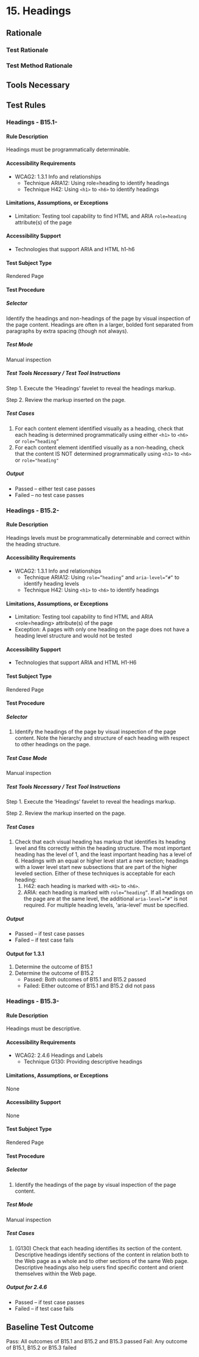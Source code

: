 # 15. Headings
## Rationale
### Test Rationale

### Test Method Rationale

## Tools Necessary

## Test Rules

### Headings - B15.1-

#### Rule Description 
Headings must be programmatically determinable.

#### Accessibility Requirements
* WCAG2: 1.3.1 Info and relationships
    * Technique ARIA12: Using role=heading to identify headings
    * Technique H42: Using `<h1>` to `<h6>` to identify headings

#### Limitations, Assumptions, or Exceptions
* Limitation: Testing tool capability to find HTML <H> and ARIA `role=heading` attribute(s) of the page

#### Accessibility Support
* Technologies that support ARIA and HTML h1-h6

#### Test Subject Type
Rendered Page

#### Test Procedure
##### Selector
Identify the headings and non-headings of the page by visual inspection of the page content. Headings are often in a larger, bolded font separated from paragraphs by extra spacing (though not always).

##### Test Mode
Manual inspection

##### Test Tools Necessary / Test Tool Instructions
Step 1. Execute the ‘Headings’ favelet to reveal the headings markup.

Step 2. Review the markup inserted on the page.

##### Test Cases
1.	For each content element identified visually as a heading, check that each heading is determined programmatically using either `<h1>` to `<h6>` or `role=”heading”`
2. For each content element identified visually as a non-heading, check that the content IS NOT determined programmatically using `<h1>` to `<h6>` or `role="heading"`

##### Output
* Passed – either test case passes 
* Failed – no test case passes

### Headings - B15.2-
#### Rule Description 
Headings levels must be programmatically determinable and correct within the heading structure.

#### Accessibility Requirements
* WCAG2: 1.3.1 Info and relationships
    * Technique ARIA12: Using `role=”heading”` and `aria-level=”#”` to identify heading levels
    * Technique H42: Using `<h1>` to `<h6>` to identify headings

#### Limitations, Assumptions, or Exceptions
* Limitation: Testing tool capability to find HTML <H> and ARIA <role=heading> attribute(s) of the page
* Exception: A pages with only one heading on the page does not have a heading level structure and would not be tested

#### Accessibility Support
* Technologies that support ARIA and HTML H1-H6

#### Test Subject Type
Rendered Page

#### Test Procedure
##### Selector
1. Identify the headings of the page by visual inspection of the page content. Note the hierarchy and structure of each heading with respect to other headings on the page.

##### Test Case Mode
Manual inspection

##### Test Tools Necessary / Test Tool Instructions
Step 1. Execute the ‘Headings’ favelet to reveal the headings markup.

Step 2. Review the markup inserted on the page.

##### Test Cases
1.	Check that each visual heading has markup that identifies its heading level and fits correctly within the heading structure. The most important heading has the level of 1, and the least important heading has a level of 6. Headings with an equal or higher level start a new section; headings with a lower level start new subsections that are part of the higher leveled section. Either of these techniques is acceptable for each heading:
    1. H42: each heading is marked with `<H1>` to `<h6>`.
    2. ARIA: each heading is marked with `role=”heading”`. If all headings on the page are at the same level, the additional `aria-level=”#”` is not required. For multiple heading levels, 'aria-level' must be specified.

##### Output
* Passed – if test case passes
* Failed – if test case fails

#### Output for 1.3.1
1. Determine the outcome of B15.1
2. Determine the outcome of B15.2
    * Passed: Both outcomes of B15.1 and B15.2 passed
    * Failed: Either outcome of B15.1 and B15.2 did not pass

### Headings - B15.3-
#### Rule Description 
Headings must be descriptive.

#### Accessibility Requirements
* WCAG2: 2.4.6 Headings and Labels
    * Technique G130: Providing descriptive headings 

#### Limitations, Assumptions, or Exceptions
None

#### Accessibility Support
None

#### Test Subject Type
Rendered Page

#### Test Procedure
##### Selector
1. Identify the headings of the page by visual inspection of the page content. 

##### Test Mode
Manual inspection

##### Test Cases
1. (G130) Check that each heading identifies its section of the content. Descriptive headings identify sections of the content in relation both to the Web page as a whole and to other sections of the same Web page. Descriptive headings also help users find specific content and orient themselves within the Web page.

##### Output for 2.4.6
* Passed – if test case passes
* Failed – if test case fails

## Baseline Test Outcome
Pass: All outcomes of B15.1 and B15.2 and B15.3 passed
Fail: Any outcome of B15.1, B15.2 or B15.3 failed
